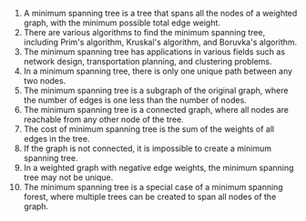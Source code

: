 

1. A minimum spanning tree is a tree that spans all the nodes of a weighted graph, with the minimum possible total edge weight.
2. There are various algorithms to find the minimum spanning tree, including Prim's algorithm, Kruskal's algorithm, and Boruvka's algorithm.
3. The minimum spanning tree has applications in various fields such as network design, transportation planning, and clustering problems.
4. In a minimum spanning tree, there is only one unique path between any two nodes.
5. The minimum spanning tree is a subgraph of the original graph, where the number of edges is one less than the number of nodes.
6. The minimum spanning tree is a connected graph, where all nodes are reachable from any other node of the tree.
7. The cost of minimum spanning tree is the sum of the weights of all edges in the tree.
8. If the graph is not connected, it is impossible to create a minimum spanning tree.
9. In a weighted graph with negative edge weights, the minimum spanning tree may not be unique.
10. The minimum spanning tree is a special case of a minimum spanning forest, where multiple trees can be created to span all nodes of the graph.